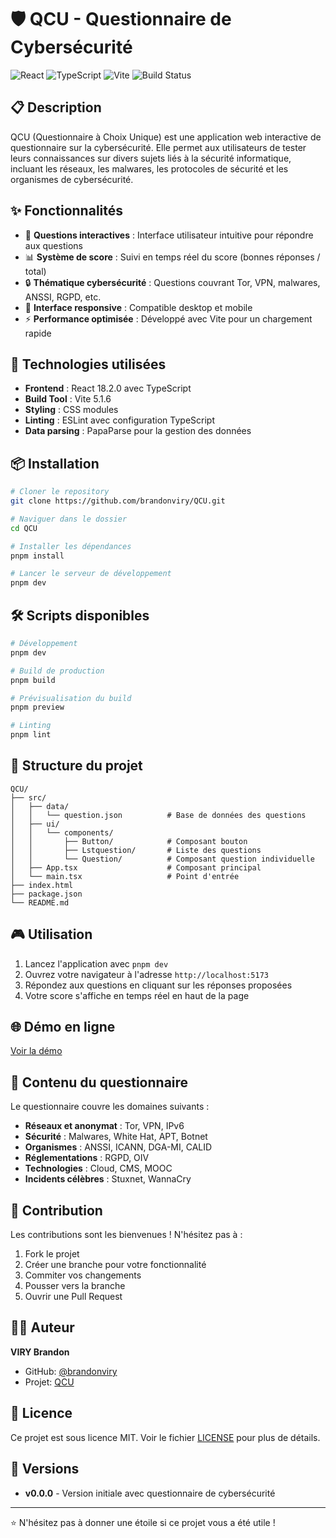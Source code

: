 # 🛡️ QCU - Questionnaire de Cybersécurité

![React](https://img.shields.io/badge/React-18.2.0-61DAFB?style=for-the-badge&logo=react&logoColor=white)
![TypeScript](https://img.shields.io/badge/TypeScript-5.4.2-3178C6?style=for-the-badge&logo=typescript&logoColor=white)
![Vite](https://img.shields.io/badge/Vite-5.1.6-646CFF?style=for-the-badge&logo=vite&logoColor=white)
![Build Status](https://img.shields.io/badge/Build-Passing-brightgreen?style=for-the-badge)

## 📋 Description

QCU (Questionnaire à Choix Unique) est une application web interactive de questionnaire sur la cybersécurité. Elle permet aux utilisateurs de tester leurs connaissances sur divers sujets liés à la sécurité informatique, incluant les réseaux, les malwares, les protocoles de sécurité et les organismes de cybersécurité.

## ✨ Fonctionnalités

- 🎯 **Questions interactives** : Interface utilisateur intuitive pour répondre aux questions
- 📊 **Système de score** : Suivi en temps réel du score (bonnes réponses / total)
- 🔒 **Thématique cybersécurité** : Questions couvrant Tor, VPN, malwares, ANSSI, RGPD, etc.
- 📱 **Interface responsive** : Compatible desktop et mobile
- ⚡ **Performance optimisée** : Développé avec Vite pour un chargement rapide

## 🚀 Technologies utilisées

- **Frontend** : React 18.2.0 avec TypeScript
- **Build Tool** : Vite 5.1.6
- **Styling** : CSS modules
- **Linting** : ESLint avec configuration TypeScript
- **Data parsing** : PapaParse pour la gestion des données

## 📦 Installation

```bash
# Cloner le repository
git clone https://github.com/brandonviry/QCU.git

# Naviguer dans le dossier
cd QCU

# Installer les dépendances
pnpm install

# Lancer le serveur de développement
pnpm dev
```

## 🛠️ Scripts disponibles

```bash
# Développement
pnpm dev

# Build de production
pnpm build

# Prévisualisation du build
pnpm preview

# Linting
pnpm lint
```

## 📁 Structure du projet

```
QCU/
├── src/
│   ├── data/
│   │   └── question.json          # Base de données des questions
│   ├── ui/
│   │   └── components/
│   │       ├── Button/            # Composant bouton
│   │       ├── Lstquestion/       # Liste des questions
│   │       └── Question/          # Composant question individuelle
│   ├── App.tsx                    # Composant principal
│   └── main.tsx                   # Point d'entrée
├── index.html
├── package.json
└── README.md
```

## 🎮 Utilisation

1. Lancez l'application avec `pnpm dev`
2. Ouvrez votre navigateur à l'adresse `http://localhost:5173`
3. Répondez aux questions en cliquant sur les réponses proposées
4. Votre score s'affiche en temps réel en haut de la page

## 🌐 Démo en ligne

[Voir la démo](https://demo-qcu.vercel.app/)

## 📝 Contenu du questionnaire

Le questionnaire couvre les domaines suivants :
- **Réseaux et anonymat** : Tor, VPN, IPv6
- **Sécurité** : Malwares, White Hat, APT, Botnet
- **Organismes** : ANSSI, ICANN, DGA-MI, CALID
- **Réglementations** : RGPD, OIV
- **Technologies** : Cloud, CMS, MOOC
- **Incidents célèbres** : Stuxnet, WannaCry

## 🤝 Contribution

Les contributions sont les bienvenues ! N'hésitez pas à :
1. Fork le projet
2. Créer une branche pour votre fonctionnalité
3. Commiter vos changements
4. Pousser vers la branche
5. Ouvrir une Pull Request

## 👨‍💻 Auteur

**VIRY Brandon**
- GitHub: [@brandonviry](https://github.com/brandonviry)
- Projet: [QCU](https://github.com/brandonviry/QCU)

## 📄 Licence

Ce projet est sous licence MIT. Voir le fichier [LICENSE](LICENSE) pour plus de détails.

## 🔄 Versions

- **v0.0.0** - Version initiale avec questionnaire de cybersécurité

---

⭐ N'hésitez pas à donner une étoile si ce projet vous a été utile !
